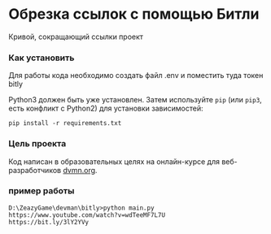 # Обрезка ссылок с помощью Битли

Кривой, сокращающий ссылки проект

### Как установить

Для работы кода необходимо создать файл .env и поместить туда токен bitly

Python3 должен быть уже установлен. 
Затем используйте `pip` (или `pip3`, есть конфликт с Python2) для установки зависимостей:
```
pip install -r requirements.txt
```

### Цель проекта

Код написан в образовательных целях на онлайн-курсе для веб-разработчиков [dvmn.org](https://dvmn.org/).

### пример работы

```
D:\ZeazyGame\devman\bitly>python main.py https://www.youtube.com/watch?v=wdTeeMF7L7U
https://bit.ly/3lY2YVy
```